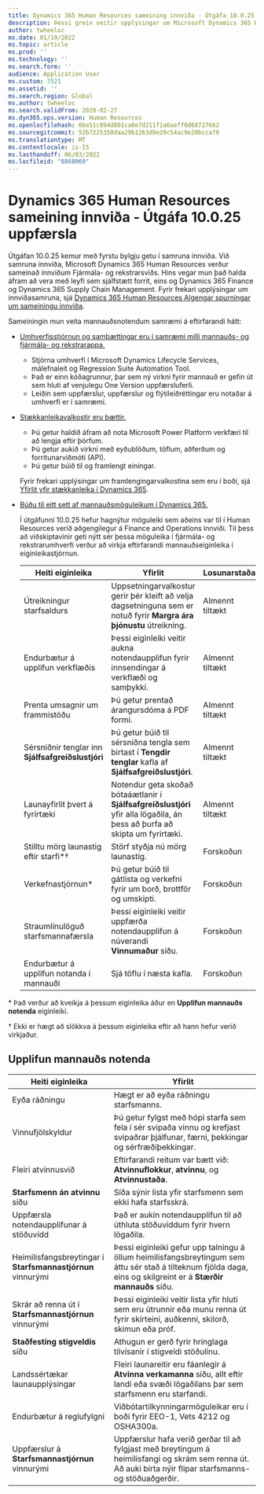 ```yaml
---
title: Dynamics 365 Human Resources sameining innviða - Útgáfa 10.0.25 uppfærsla
description: Þessi grein veitir upplýsingar um Microsoft Dynamics 365 Human Resources útgáfu 10.0.25, sem færir fyrstu bylgju getu í innviðasamruna.
author: twheeloc
ms.date: 01/19/2022
ms.topic: article
ms.prod: ''
ms.technology: ''
ms.search.form: ''
audience: Application User
ms.custom: 7521
ms.assetid: ''
ms.search.region: Global
ms.author: twheeloc
ms.search.validFrom: 2020-02-27
ms.dyn365.ops.version: Human Resources
ms.openlocfilehash: 6be51c894d801ca0e7d211f1a6aeff0d68727662
ms.sourcegitcommit: 52b7225350daa29b1263d8e29c54ac9e20bcca70
ms.translationtype: MT
ms.contentlocale: is-IS
ms.lasthandoff: 06/03/2022
ms.locfileid: "8868069"
---
```

# <a name="dynamics-365-human-resources-infrastructure-merge---release-10025-update"></a>Dynamics 365 Human Resources sameining innviða - Útgáfa 10.0.25 uppfærsla

Útgáfan 10.0.25 kemur með fyrstu bylgju getu í samruna innviða. Við samruna innviða, Microsoft Dynamics 365 Human Resources verður sameinað innviðum Fjármála- og rekstrarsviðs. Hins vegar mun það halda áfram að vera með leyfi sem sjálfstætt forrit, eins og Dynamics 365 Finance og Dynamics 365 Supply Chain Management. Fyrir frekari upplýsingar um innviðasamruna, sjá [Dynamics 365 Human Resources Algengar spurningar um sameiningu innviða](../human-resources/hr-infrastructure-merge-faq.md).

Sameiningin mun veita mannauðsnotendum samræmi á eftirfarandi hátt:

- [Umhverfisstjórnun og samþættingar eru í samræmi milli mannauðs- og fjármála- og rekstrarappa.](/dynamics365-release-plan/2021wave2/human-resources/dynamics365-human-resources/consistent-environment-management-integrations-between-human-resources-finance-operations-apps)

    - Stjórna umhverfi í Microsoft Dynamics Lifecycle Services, málefnaleit og Regression Suite Automation Tool.
    - Það er einn kóðagrunnur, þar sem ný virkni fyrir mannauð er gefin út sem hluti af venjulegu One Version uppfærsluferli.
    - Leiðin sem uppfærslur, uppfærslur og flýtileiðréttingar eru notaðar á umhverfi er í samræmi.

- [Stækkanleikavalkostir eru bættir.](/dynamics365-release-plan/2021wave2/human-resources/dynamics365-human-resources/improve-extensibility-options)

    - Þú getur haldið áfram að nota Microsoft Power Platform verkfæri til að lengja eftir þörfum.
    - Þú getur aukið virkni með eyðublöðum, töflum, aðferðum og forritunarviðmóti (API).
    - Þú getur búið til og framlengt einingar.

    Fyrir frekari upplýsingar um framlengingarvalkostina sem eru í boði, sjá [Yfirlit yfir stækkanleika í Dynamics 365](../fin-ops-core/dev-itpro/extensibility/extensibility-home-page.md).

- [Búðu til eitt sett af mannauðsmöguleikum í Dynamics 365.](/dynamics365-release-plan/2021wave2/human-resources/dynamics365-human-resources/create-one-set-human-resources-capabilities-within-dynamics-365)

    Í útgáfunni 10.0.25 hefur hagnýtur möguleiki sem aðeins var til í Human Resources verið aðgengilegur á Finance and Operations innviði. Til þess að viðskiptavinir geti nýtt sér þessa möguleika í fjármála- og rekstrarumhverfi verður að virkja eftirfarandi mannauðseiginleika í eiginleikastjórnun.

    | Heiti eiginleika | Yfirlit | Losunarstaða | 
    |--------------|----------|----------------| 
    | Útreikningur starfsaldurs | Uppsetningarvalkostur gerir þér kleift að velja dagsetninguna sem er notuð fyrir **Margra ára þjónustu** útreikning. | Almennt tiltækt | 
    | Endurbætur á upplifun verkflæðis | Þessi eiginleiki veitir aukna notendaupplifun fyrir innsendingar á verkflæði og samþykki. | Almennt tiltækt | 
    | Prenta umsagnir um frammistöðu | Þú getur prentað árangursdóma á PDF formi. | Almennt tiltækt | 
    | Sérsniðnir tenglar inn **Sjálfsafgreiðslustjóri** | Þú getur búið til sérsniðna tengla sem birtast í **Tengdir tenglar** kafla af **Sjálfsafgreiðslustjóri**. | Almennt tiltækt | 
    | Launayfirlit þvert á fyrirtæki | Notendur geta skoðað bótaáætlanir í **Sjálfsafgreiðslustjóri** yfir alla lögaðila, án þess að þurfa að skipta um fyrirtæki. | Almennt tiltækt | 
    | Stilltu mörg launastig eftir starfi\*&dagger; | Störf styðja nú mörg launastig. | Forskoðun | 
    | Verkefnastjórnun\* | Þú getur búið til gátlista og verkefni fyrir um borð, brottför og umskipti. | Forskoðun | 
    | Straumlínulöguð starfsmannafærsla | Þessi eiginleiki veitir uppfærða notendaupplifun á núverandi **Vinnumaður** síðu. | Forskoðun | 
    | Endurbætur á upplifun notanda í mannauði | Sjá töflu í næsta kafla.  | Forskoðun | 

\* Það verður að kveikja á þessum eiginleika áður en **Upplifun mannauðs notenda** eiginleiki.

&dagger; Ekki er hægt að slökkva á þessum eiginleika eftir að hann hefur verið virkjaður.

## <a name="human-resource-user-experience-enhancements"></a>Upplifun mannauðs notenda

| Heiti eiginleika | Yfirlit | 
|--------------|----------| 
| Eyða ráðningu | Hægt er að eyða ráðningu starfsmanns. | 
| Vinnufjölskyldur | Þú getur fylgst með hópi starfa sem fela í sér svipaða vinnu og krefjast svipaðrar þjálfunar, færni, þekkingar og sérfræðiþekkingar. | 
| Fleiri atvinnusvið | Eftirfarandi reitum var bætt við: **Atvinnuflokkur**, **atvinnu**, og **Atvinnustaða**. | 
| **Starfsmenn án atvinnu** síðu | Síða sýnir lista yfir starfsmenn sem ekki hafa starfsskrá. | 
| Uppfærsla notendaupplifunar á stöðuvídd | Það er aukin notendaupplifun til að úthluta stöðuvíddum fyrir hvern lögaðila. | 
| Heimilisfangsbreytingar í **Starfsmannastjórnun** vinnurými | Þessi eiginleiki gefur upp talningu á öllum heimilisfangsbreytingum sem áttu sér stað á tilteknum fjölda daga, eins og skilgreint er á **Stærðir mannauðs** síðu. | 
| Skrár að renna út í **Starfsmannastjórnun** vinnurými | Þessi eiginleiki veitir lista yfir hluti sem eru útrunnir eða munu renna út fyrir skírteini, auðkenni, skilorð, skimun eða próf. | 
| **Staðfesting stigveldis** síðu | Athugun er gerð fyrir hringlaga tilvísanir í stigveldi stöðulínu. | 
| Landssértækar launaupplýsingar | Fleiri launareitir eru fáanlegir á **Atvinna verkamanna** síðu, allt eftir landi eða svæði lögaðilans þar sem starfsmenn eru starfandi. | 
| Endurbætur á reglufylgni | Viðbótartilkynningarmöguleikar eru í boði fyrir EEO-1, Vets 4212 og OSHA300a. | 
| Uppfærslur á **Starfsmannastjórnun** vinnurými | Uppfærslur hafa verið gerðar til að fylgjast með breytingum á heimilisfangi og skrám sem renna út. Að auki birta nýir flipar starfsmanns- og stöðuaðgerðir. | 
